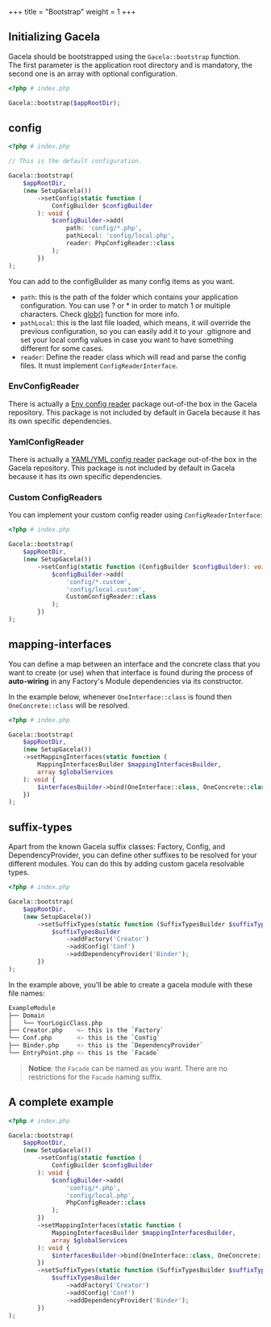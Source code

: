 +++
title = "Bootstrap"
weight = 1
+++

## Initializing Gacela

Gacela should be bootstrapped using the `Gacela::bootstrap` function.<br>
The first parameter is the application root directory and is mandatory, the second one is an array with optional configuration.

```php
<?php # index.php

Gacela::bootstrap($appRootDir);
```

## config

```php
<?php # index.php

// This is the default configuration.

Gacela::bootstrap(
    $appRootDir,
    (new SetupGacela())
        ->setConfig(static function (
            ConfigBuilder $configBuilder
        ): void {
            $configBuilder->add(
                path: 'config/*.php',
                pathLocal: 'config/local.php',
                reader: PhpConfigReader::class
            );
        })
);
```
You can add to the configBuilder as many config items as you want.

- `path`: this is the path of the folder which contains your application configuration. You can use ? or * in order to
  match 1 or multiple characters. Check [glob()](https://www.php.net/manual/en/function.glob.php) function for more info.
- `pathLocal`: this is the last file loaded, which means, it will override the previous configuration, so you can
  easily add it to your .gitignore and set your local config values in case you want to have something different for
  some cases.
- `reader`: Define the reader class which will read and parse the config files. It must implement `ConfigReaderInterface`.

### EnvConfigReader

There is actually a [Env config reader](https://github.com/gacela-project/gacela-env-config-reader) package
out-of-the box in the Gacela repository. This package is not included by default in Gacela because it has its own specific dependencies.

### YamlConfigReader

There is actually a [YAML/YML config reader](https://github.com/gacela-project/gacela-yaml-config-reader) package
out-of-the box in the Gacela repository. This package is not included by default in Gacela because it has its own specific dependencies.

### Custom ConfigReaders

You can implement your custom config reader using `ConfigReaderInterface`:

```php
<?php # index.php

Gacela::bootstrap(
    $appRootDir,
    (new SetupGacela())
        ->setConfig(static function (ConfigBuilder $configBuilder): void {
            $configBuilder->add(
                'config/*.custom',
                'config/local.custom',
                CustomConfigReader::class
            );
        })
);
```

## mapping-interfaces

You can define a map between an interface and the concrete class that you want to create (or use) when that interface is
found during the process of **auto-wiring** in any Factory's Module dependencies via its constructor.

In the example below, whenever `OneInterface::class` is found then `OneConcrete::class` will be resolved.

```php
<?php # index.php

Gacela::bootstrap(
    $appRootDir,
    (new SetupGacela())
    ->setMappingInterfaces(static function (
        MappingInterfacesBuilder $mappingInterfacesBuilder,
        array $globalServices
    ): void {
        $interfacesBuilder->bind(OneInterface::class, OneConcrete::class);
    })
);
```

## suffix-types

Apart from the known Gacela suffix classes: Factory, Config, and DependencyProvider, you can define other suffixes to be
resolved for your different modules. You can do this by adding custom gacela resolvable types.

```php
<?php # index.php

Gacela::bootstrap(
    $appRootDir,
    (new SetupGacela())
        ->setSuffixTypes(static function (SuffixTypesBuilder $suffixTypesBuilder): void {
            $suffixTypesBuilder
                ->addFactory('Creator')
                ->addConfig('Conf')
                ->addDependencyProvider('Binder');
        })
);
```

In the example above, you'll be able to create a gacela module with these file names:

```bash
ExampleModule
├── Domain
│   └── YourLogicClass.php
├── Creator.php    <- this is the `Factory`
└── Conf.php       <- this is the `Config`
├── Binder.php     <- this is the `DependencyProvider` 
└── EntryPoint.php <- this is the `Facade`
```

> **Notice**: the `Facade` can be named as you want. There are no restrictions for the `Facade` naming suffix.

## A complete example

```php
<?php # index.php

Gacela::bootstrap(
    $appRootDir,
    (new SetupGacela())
        ->setConfig(static function (
            ConfigBuilder $configBuilder
        ): void {
            $configBuilder->add(
                'config/*.php',
                'config/local.php',
                PhpConfigReader::class
            );
        })
        ->setMappingInterfaces(static function (
            MappingInterfacesBuilder $mappingInterfacesBuilder,
            array $globalServices
        ): void {
            $interfacesBuilder->bind(OneInterface::class, OneConcrete::class);
        })
        ->setSuffixTypes(static function (SuffixTypesBuilder $suffixTypesBuilder): void {
            $suffixTypesBuilder
                ->addFactory('Creator')
                ->addConfig('Conf')
                ->addDependencyProvider('Binder');
        })
);
```
